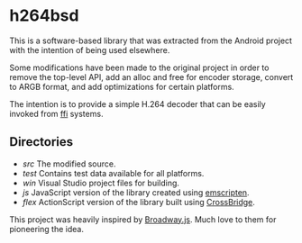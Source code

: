 # h264bsd

This is a software-based library that was extracted from the Android project with the intention of being used elsewhere.

Some modifications have been made to the original project in order to remove the top-level API, add an alloc and free for encoder storage, convert to ARGB format, and add optimizations for certain platforms.

The intention is to provide a simple H.264 decoder that can be easily invoked from [ffi](http://en.wikipedia.org/wiki/Foreign_function_interface) systems.

## Directories

* *src* The modified source.
* *test* Contains test data available for all platforms.
* *win* Visual Studio project files for building.
* *js* JavaScript version of the library created using [emscripten](http://emscripten.org/).
* *flex* ActionScript version of the library built using [CrossBridge](http://adobe-flash.github.io/crossbridge/).

This project was heavily inspired by [Broadway.js](https://github.com/mbebenita/Broadway). Much love to them for pioneering the idea.
